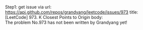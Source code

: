 Step1: get issue via url: https://api.github.com/repos/grandyang/leetcode/issues/973 
 title:[LeetCode] 973. K Closest Points to Origin 
 body:  
 The problem No.973 has not been written by Grandyang yet!